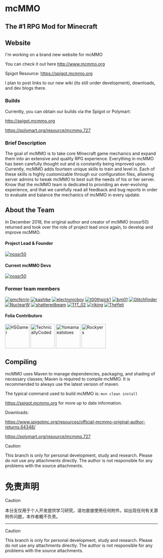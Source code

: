 # mcMMO
## The #1 RPG Mod for Minecraft

## Website
I'm working on a brand new website for mcMMO

You can check it out here http://www.mcmmo.org

Spigot Resource: https://spigot.mcmmo.org

I plan to post links to our new wiki (its still under development), downloads, and dev blogs there.

### Builds
Currently, you can obtain our builds via the Spigot or Polymart:


http://spigot.mcmmo.org

https://polymart.org/resource/mcmmo.727

### Brief Description
The goal of mcMMO is to take core Minecraft game mechanics and expand them into an extensive and quality RPG experience. Everything in mcMMO has been carefully thought out and is constantly being improved upon. Currently, mcMMO adds fourteen unique skills to train and level in. Each of these skills is highly customizable through our configuration files, allowing server admins to tweak mcMMO to best suit the needs of his or her server. Know that the mcMMO team is dedicated to providing an ever-evolving experience, and that we carefully read all feedback and bug reports in order to evaluate and balance the mechanics of mcMMO in every update.

## About the Team
In December 2018, the original author and creator of mcMMO (nossr50) returned and took over the role of project lead once again, to develop and improve mcMMO.
#### Project Lead & Founder
[![nossr50](http://www.gravatar.com/avatar/f2ee41eedfd645fb4a3a2c8f6cb1b18c.png)](https://github.com/nossr50)

#### Current mcMMO Devs
[![nossr50](http://www.gravatar.com/avatar/f2ee41eedfd645fb4a3a2c8f6cb1b18c.png)](https://github.com/nossr50)

### Former team members
[![gmcferrin](http://www.gravatar.com/avatar/b64c52daf25d206b27650788b5813b7b.png)](https://github.com/gmcferrin)
[![kashike](https://secure.gravatar.com/avatar/b5e86d6d443b957fd5cdee55501f3799.png)](https://github.com/kashike)
[![electronicboy](https://secure.gravatar.com/avatar/44759c38d311ce09596de6a2d5b88036.png)](https://github.com/electronicboy)
[![t00thpick1](http://www.gravatar.com/avatar/ee23c7794a0c40120c3474287c7bce06.png)](https://github.com/t00thpick1)
[![bm01](http://www.gravatar.com/avatar/ec8146f5358177f12e9a252271bbc391.png)](https://github.com/bm01)
[![Glitchfinder](http://www.gravatar.com/avatar/5aa4cce22f72ae9c002ecec30f061d00.png)](https://github.com/Glitchfinder)
[![NuclearW](http://www.gravatar.com/avatar/90926bdcf1c8a75918df5ea5fa801ce6.png)](https://github.com/NuclearW)
[![shatteredbeam](http://www.gravatar.com/avatar/cad3b5d7d39cf5387afb87f494389610.png)](https://github.com/shatteredbeam)
[![TfT_02](http://www.gravatar.com/avatar/b8914f9970e1f6ffd5281ce4770e20a7.png)](https://github.com/TfT-02)
[![riking](https://1.gravatar.com/avatar/aca9f37e569ac3a63929920035a91ba4.png)](https://github.com/riking)
[![TheYeti](https://i.imgur.com/tzFrxdo.png)](https://github.com/TheYeti)

#### Folia Contributors
[<img src="https://github.com/HSGamer.png" width=80 alt="HSGamer">](https://github.com/HSGamer)
[<img src="https://github.com/TechnicallyCoded.png" width=80 alt="TechnicallyCoded">](https://github.com/TechnicallyCoded)
[<img src="https://github.com/Yomamaeatstoes.png" width=80 alt="Yomamaeatstoes">](https://github.com/Yomamaeatstoes)
[<img src="https://github.com/Rockyers.png" width=80 alt="Rockyers">](https://github.com/Rockyers)

## Compiling

mcMMO uses Maven to manage dependencies, packaging, and shading of necessary classes; Maven is required to compile mcMMO. It is recommended to always use the latest version of maven.

The typical command used to build mcMMO is: `mvn clean install`

https://spigot.mcmmo.org for more up to date information.

Downloads:


https://www.spigotmc.org/resources/official-mcmmo-original-author-returns.64348/

https://polymart.org/resource/mcmmo.727
> [!CAUTION]  
> This branch is only for personal development, study and research. Please do not use any attachments directly. The author is not responsible for any problems with the source attachments.
# 免责声明

> [!CAUTION]  
> 本分支仅用于个人开发提供学习研究，请勿直接使用任何附件。如出现任何有关源附件问题，本作者概不负责。

---

> [!CAUTION]  
> This branch is only for personal development, study and research. Please do not use any attachments directly. The author is not responsible for any problems with the source attachments.
